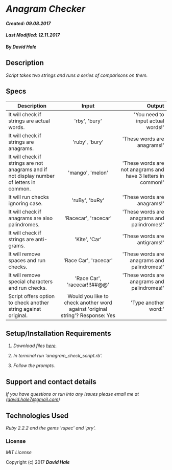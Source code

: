 # _Anagram Checker_

#### _Created: 09.08.2017_
#### _Last Modified: 12.11.2017_

#### By _David Hale_

## Description

_Script takes two strings and runs a series of comparisons on them._

## Specs

| Description        | Input           | Output  |
| ------------- |:-------------:| -----:|
| It will check if strings are actual words. | 'rby', 'bury' | 'You need to input actual words!' |
| It will check if strings are anagrams. | 'ruby', 'bury' | 'These words are anagrams!' |
| It will check if strings are not anagrams and if not display number of letters in common. |  'mango', 'melon'  | 'These words are not anagrams and have 3 letters in common!' |
| It will run checks ignoring case. | 'ruBy', 'buRy' | 'These words are anagrams!' |
| It will check if anagrams are also palindromes. | 'Racecar', 'racecar' | 'These words are anagrams and palindromes!' |
| It will check if strings are anti-grams. | 'Kite', 'Car' | 'These words are antigrams!' |
| It will remove spaces and run checks. | 'Race Car', 'racecar' | 'These words are anagrams and palindromes!' |
| It will remove special characters and run checks. | 'Race Car', 'racecar!!!##@@' | 'These words are anagrams and palindromes!' |
| Script offers option to check another string against original. | Would you like to check another word against 'original string'? Response: Yes | 'Type another word:' |

## Setup/Installation Requirements

1. _Download files [here](https://github.com/phuzisham/anagram_check.git)._

2. _In terminal run 'anagram_check_script.rb'._

3. _Follow the prompts._

## Support and contact details

_If you have questions or run into any issues please email me at (david.hale7@gmail.com)_

## Technologies Used

_Ruby 2.2.2 and the gems 'rspec' and 'pry'._

### License

*MIT License*

Copyright (c) 2017 **_David Hale_**
